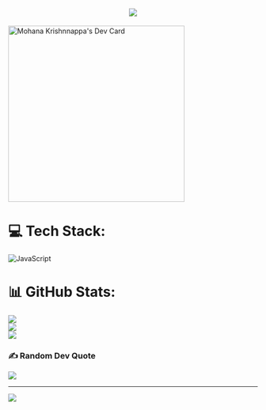 <h1 align="center">
  <img
    src="https://readme-typing-svg.herokuapp.com?font=Righteous&size=35&duration=4000&color=00AE61&center=true&vCenter=true&random=false&width=500&height=70&lines=Hi+There!+%F0%9F%91%8B;I'm+Mohana+Krishnnappa!;JavaScript+Web+Developer;and+WordPress+Designer;" />
</h1>

<a href="https://app.daily.dev/mohanakrishnnappa"><img src="https://api.daily.dev/devcards/v2/fHjOJiyaUv3FVNWdtxK2M.png?type=default&r=4kb" width="356" alt="Mohana Krishnnappa's Dev Card"/></a>

# 💻 Tech Stack:
![JavaScript](https://img.shields.io/badge/javascript-%23323330.svg?style=for-the-badge&logo=javascript&logoColor=%23F7DF1E)
# 📊 GitHub Stats:
![](https://github-readme-stats.vercel.app/api?username=mohanakrishnnappa&theme=gruvbox&hide_border=false&include_all_commits=true&count_private=true)<br/>
![](https://github-readme-streak-stats.herokuapp.com/?user=mohanakrishnnappa&theme=gruvbox&hide_border=false)<br/>
![](https://github-readme-stats.vercel.app/api/top-langs/?username=mohanakrishnnappa&theme=gruvbox&hide_border=false&include_all_commits=true&count_private=true&layout=compact)

### ✍️ Random Dev Quote
![](https://quotes-github-readme.vercel.app/api?type=vetical&theme=gruvbox)

---
[![](https://visitcount.itsvg.in/api?id=mohanakrishnnappa&icon=6&color=3)](https://visitcount.itsvg.in)

<!-- Proudly created with GPRM ( https://gprm.itsvg.in ) -->
